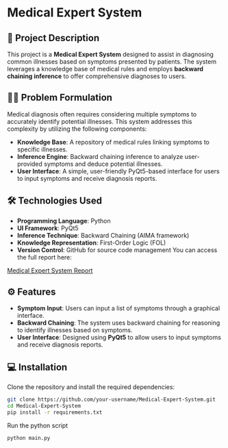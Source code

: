 # Medical Expert System

## 📝 Project Description

This project is a **Medical Expert System** designed to assist in diagnosing common illnesses based on symptoms presented by patients. The system leverages a knowledge base of medical rules and employs **backward chaining inference** to offer comprehensive diagnoses to users.

## 🧑‍⚕️ Problem Formulation

Medical diagnosis often requires considering multiple symptoms to accurately identify potential illnesses. This system addresses this complexity by utilizing the following components:

- **Knowledge Base**: A repository of medical rules linking symptoms to specific illnesses.
- **Inference Engine**: Backward chaining inference to analyze user-provided symptoms and deduce potential illnesses.
- **User Interface**: A simple, user-friendly PyQt5-based interface for users to input symptoms and receive diagnosis reports.

## 🛠️ Technologies Used

- **Programming Language**: Python
- **UI Framework**: PyQt5
- **Inference Technique**: Backward Chaining (AIMA framework)
- **Knowledge Representation**: First-Order Logic (FOL)
- **Version Control**: GitHub for source code management
You can access the full report here:

[Medical Expert System Report](./)


## ⚙️ Features

- **Symptom Input**: Users can input a list of symptoms through a graphical interface.
- **Backward Chaining**: The system uses backward chaining for reasoning to identify illnesses based on symptoms.
- **User Interface**: Designed using **PyQt5** to allow users to input symptoms and receive diagnosis reports.

## 💻 Installation

Clone the repository and install the required dependencies:

```bash
git clone https://github.com/your-username/Medical-Expert-System.git
cd Medical-Expert-System
pip install -r requirements.txt

```
Run the python script
```bash
python main.py
```

